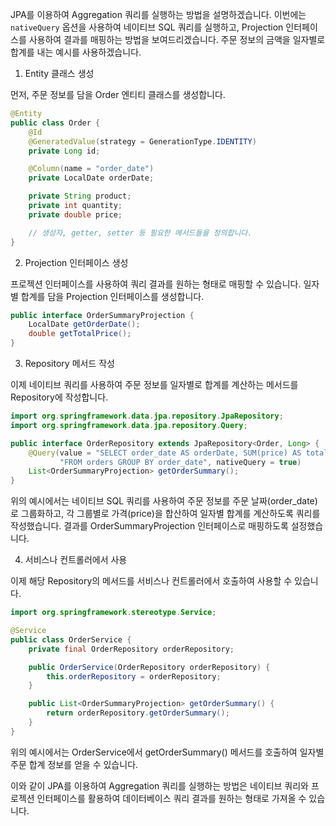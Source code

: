 JPA를 이용하여 Aggregation 쿼리를 실행하는 방법을 설명하겠습니다. 이번에는 `nativeQuery` 옵션을 사용하여 네이티브 SQL 쿼리를 실행하고, Projection 인터페이스를 사용하여 결과를 매핑하는 방법을 보여드리겠습니다. 주문 정보의 금액을 일자별로 합계를 내는 예시를 사용하겠습니다.

1. Entity 클래스 생성

먼저, 주문 정보를 담을 Order 엔티티 클래스를 생성합니다.

```java
@Entity
public class Order {
    @Id
    @GeneratedValue(strategy = GenerationType.IDENTITY)
    private Long id;

    @Column(name = "order_date")
    private LocalDate orderDate;

    private String product;
    private int quantity;
    private double price;

    // 생성자, getter, setter 등 필요한 메서드들을 정의합니다.
}
```

2. Projection 인터페이스 생성

프로젝션 인터페이스를 사용하여 쿼리 결과를 원하는 형태로 매핑할 수 있습니다. 일자별 합계를 담을 Projection 인터페이스를 생성합니다.

```java
public interface OrderSummaryProjection {
    LocalDate getOrderDate();
    double getTotalPrice();
}
```

3. Repository 메서드 작성

이제 네이티브 쿼리를 사용하여 주문 정보를 일자별로 합계를 계산하는 메서드를 Repository에 작성합니다.

```java
import org.springframework.data.jpa.repository.JpaRepository;
import org.springframework.data.jpa.repository.Query;

public interface OrderRepository extends JpaRepository<Order, Long> {
    @Query(value = "SELECT order_date AS orderDate, SUM(price) AS totalPrice " +
           "FROM orders GROUP BY order_date", nativeQuery = true)
    List<OrderSummaryProjection> getOrderSummary();
}
```

위의 예시에서는 네이티브 SQL 쿼리를 사용하여 주문 정보를 주문 날짜(order_date)로 그룹화하고, 각 그룹별로 가격(price)을 합산하여 일자별 합계를 계산하도록 쿼리를 작성했습니다. 결과를 OrderSummaryProjection 인터페이스로 매핑하도록 설정했습니다.

4. 서비스나 컨트롤러에서 사용

이제 해당 Repository의 메서드를 서비스나 컨트롤러에서 호출하여 사용할 수 있습니다.

```java
import org.springframework.stereotype.Service;

@Service
public class OrderService {
    private final OrderRepository orderRepository;

    public OrderService(OrderRepository orderRepository) {
        this.orderRepository = orderRepository;
    }

    public List<OrderSummaryProjection> getOrderSummary() {
        return orderRepository.getOrderSummary();
    }
}
```

위의 예시에서는 OrderService에서 getOrderSummary() 메서드를 호출하여 일자별 주문 합계 정보를 얻을 수 있습니다.

이와 같이 JPA를 이용하여 Aggregation 쿼리를 실행하는 방법은 네이티브 쿼리와 프로젝션 인터페이스를 활용하여 데이터베이스 쿼리 결과를 원하는 형태로 가져올 수 있습니다.
